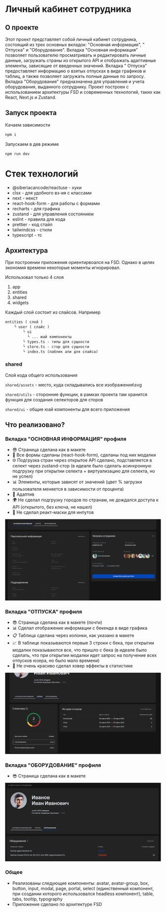 # Личный кабинет сотрудника

## О проекте

Этот проект представляет собой личный кабинет сотрудника, состоящий из трех основных вкладок: "Основная информация", "
Отпуска" и "Оборудование". Вкладка "Основная информация" позволяет пользователю просматривать и редактировать личные
данные, загружать страны из открытого API и отображать адаптивные элементы, зависящие от введенных значений. Вкладка "
Отпуска" предоставляет информацию о взятых отпусках в виде графиков и таблиц, а также позволяет загружать полные данные
по запросу. Вкладка "Оборудование" предназначена для управления и учета оборудования, выданного сотруднику. Проект
построен с использованием архитектуры FSD и современных технологий, таких как React, Next.js и Zustand.

## Запуск проекта

Качаем зависимости

```bash
npm i
```

Запускаем в дев режиме

```bash
npm run dev
```

# Стек технологий

- @siberiacancode/reactuse - хуки
- clsx - для удобного вз-ия с классами
- next - некст
- react-hook-form - для работы с формами
- recharts - для графика
- zustand - для управления состоянием
- eslint - правила для кода
- prettier - код стайл
- tailwindcss - стили
- typescript - тс

## Архитектура

При построении приложения ориентирвоался на FSD. Однако в целях экономия времени некоторые моменты игнорировал.

Использовал только 4 слоя

1. app
2. entities
3. shared
4. widgets

Каждый слой состоит из слайсов. Например

```
entities ( слой )
    └ user ( слайс )
        └ ui
          └ ... юай компоненты
        └ types.ts - типы для сущности
        └ store.ts - стор для сущности
        └ index.ts (паблик апи для слайса)
```

### shared

Cлой кода общего использования

`shared/assets` - место, куда складывались все изображения\svg

`shared/utils` - сторонние функции, в рамках проекта там хранится функция для создания селекторов для сторов

`shared/ui` - общие юай компоненты для всего приложения

## Что реализовано?

### Вкладка "ОСНОВНАЯ ИНФОРМАЦИЯ" профиля

- 😎 Страница сделана как в макете
- 📑 Все формы сделаны (react-hook-form), сделаны под них модалки
- 🌐 Подгрузка стран через открытое API сделано, подставляется в селект через zustand-стор (в идеале было сделать
  асинхронную подгрузку при открытии селекта + виртуализацию для селекта, но не успел)
- 📊 Элементы, которые зависят от значений (цвет % загрузки пользователя меняется в зависимости от процента)
- 📱 Адаптив
- 🌍 Не сделал подгрузку городов по странам, не дождался доступа к API (открытого, без ключа, не нашел)
- 📝 Не сделал реакт-маски для инпутов

![Основная информация](./_images/user-main.png)

### Вкладка "ОТПУСКА" профиля

- 😎 Страница сделана как в макете (почти)
- 📊 Сделал отображение информации с бекенда в виде графика
- 📋 Таблица сделана через колонки, как указано в макете
- 📈 В таблице показываются первые 3 строки с бека, при открытии модалки показываются все, что пришло с бека (в идеале
  было сделать, что при открытии модалки идет запрос на получение всех отпусков юзера, но было мало времени)
- 🎨 Не очень красиво сделал ховер эффекты в статистике

![Отпуска](./_images/user-vacations.png)

### Вкладка "ОБОРУДОВАНИЕ" профиля

- 😎 Страница сделана как в макете

![Оборудование](./_images/user-equipment.png)

### Общее

- Реализованы следующие компоненты: avatar, avatar-group, box, button, input, modal, page, portal, select (единственный
  компонент, при создании которого использовался headless компонент), table, tabs, tooltip, typography
- Приложение сделано по архитектуре FSD
